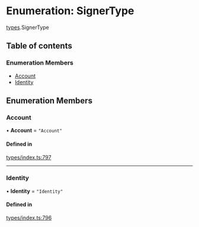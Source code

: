 # Enumeration: SignerType

[types](../wiki/types).SignerType

## Table of contents

### Enumeration Members

- [Account](../wiki/types.SignerType#account)
- [Identity](../wiki/types.SignerType#identity)

## Enumeration Members

### Account

• **Account** = ``"Account"``

#### Defined in

[types/index.ts:797](https://github.com/PolymeshAssociation/polymesh-sdk/blob/16e8c2ca/src/types/index.ts#L797)

___

### Identity

• **Identity** = ``"Identity"``

#### Defined in

[types/index.ts:796](https://github.com/PolymeshAssociation/polymesh-sdk/blob/16e8c2ca/src/types/index.ts#L796)
